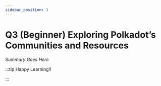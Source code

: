 ```yaml
---
sidebar_position: 3
---
```


# Q3 (Beginner) Exploring Polkadot’s Communities and Resources

_Summary Goes Here_

:::tip Happy Learning!!

<QuestButton text="Go To Quest" />

:::



